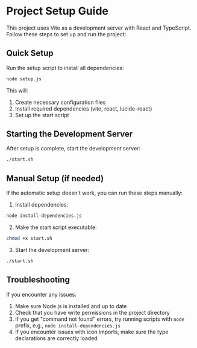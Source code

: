 
# Project Setup Guide

This project uses Vite as a development server with React and TypeScript. Follow these steps to set up and run the project:

## Quick Setup

Run the setup script to install all dependencies:

```bash
node setup.js
```

This will:
1. Create necessary configuration files
2. Install required dependencies (vite, react, lucide-react)
3. Set up the start script

## Starting the Development Server

After setup is complete, start the development server:

```bash
./start.sh
```

## Manual Setup (if needed)

If the automatic setup doesn't work, you can run these steps manually:

1. Install dependencies:
```bash
node install-dependencies.js
```

2. Make the start script executable:
```bash
chmod +x start.sh
```

3. Start the development server:
```bash
./start.sh
```

## Troubleshooting

If you encounter any issues:

1. Make sure Node.js is installed and up to date
2. Check that you have write permissions in the project directory
3. If you get "command not found" errors, try running scripts with `node` prefix, e.g., `node install-dependencies.js`
4. If you encounter issues with icon imports, make sure the type declarations are correctly loaded

